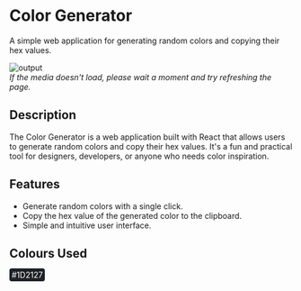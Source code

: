 # Color Generator

A simple web application for generating random colors and copying their hex values.

![output](https://github.com/Kaif-Shariff/bg-changer/assets/93507427/36da7c51-9bf8-41a4-b0b9-13e5be8d3cec)
<br />
*If the media doesn't load, please wait a moment and try refreshing the page.*

## Description

The Color Generator is a web application built with React that allows users to generate random colors and copy their hex values. It's a fun and practical tool for designers, developers, or anyone who needs color inspiration.

## Features

- Generate random colors with a single click.
- Copy the hex value of the generated color to the clipboard.
- Simple and intuitive user interface.

## Colours Used

<span style="color:white; background-color: #1d2127; border-radius: 4px; padding: 3px 4px;">#1D2127</span>
